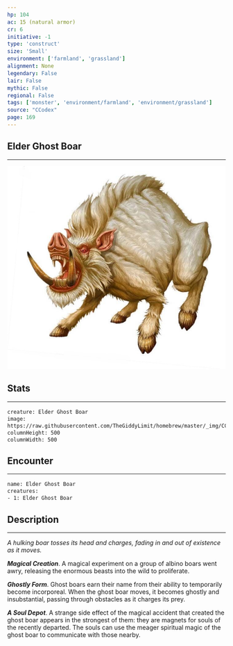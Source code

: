 ```yaml
---
hp: 104
ac: 15 (natural armor)
cr: 6
initiative: -1
type: 'construct'    
size: 'Small'
environment: ['farmland', 'grassland']
alignment: None
legendary: False
lair: False
mythic: False
regional: False
tags: ['monster', 'environment/farmland', 'environment/grassland']
source: "CCodex"
page: 169
---
```


## Elder Ghost Boar
---

![|600](https://raw.githubusercontent.com/TheGiddyLimit/homebrew/master/_img/CCodex/ghostboar.jpg)

## Stats
---

```statblock
creature: Elder Ghost Boar
image: https://raw.githubusercontent.com/TheGiddyLimit/homebrew/master/_img/CCodex/ghostboar_token.png
columnHeight: 500
columnWidth: 500
```

## Encounter
---

```encounter-table
name: Elder Ghost Boar
creatures:
- 1: Elder Ghost Boar
```

## Description
---
_A hulking boar tosses its head and charges, fading in and out of existence as it moves._

**_Magical Creation_**. A magical experiment on a group of albino boars went awry, releasing the enormous beasts into the wild to proliferate.


**_Ghostly Form_**. Ghost boars earn their name from their ability to temporarily become incorporeal. When the ghost boar moves, it becomes ghostly and insubstantial, passing through obstacles as it charges its prey.


**_A Soul Depot_**. A strange side effect of the magical accident that created the ghost boar appears in the strongest of them: they are magnets for souls of the recently departed. The souls can use the meager spiritual magic of the ghost boar to communicate with those nearby.







